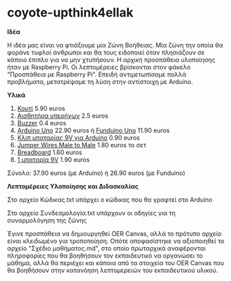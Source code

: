 # coyote-upthink4ellak

**Ιδέα**

Η ιδέα μας είναι να φτιάξουμε μία Ζώνη Βοήθειας. Μία ζώνη την οποία θα φοράνε τυφλοί άνθρωποι και θα τους ειδοποιεί όταν πλησιάζουν σε κάποιο έπιπλο για να μην χτυπήσουν.
Η αρχική προσπάθεια υλοποίησης ήταν με Raspberry Pi. Οι λεπτομέρειες βρίσκονται στον φάκελο "Προσπάθεια με Raspberry Pi". Επειδή αντιμετωπίσαμε πολλά προβλήματα, μετατρέψαμε τη λύση στην αντίστοιχη με Arduino.

**Υλικά**

1. [Κουτί](https://grobotronics.com/project-box-120x120x60mm-grey.html) 5.90 euros
2. [Αισθητήρα υπερήχων](https://grobotronics.com/ultrasonic-sensor-sr04.html) 2.5 euros
3. [Buzzer](https://grobotronics.com/buzzer-5v.html?sl=en) 0.4 euros
4. [Arduino Uno](https://grobotronics.com/arduino-uno-rev3.html) 22.90 euros ή [Funduino Uno](https://grobotronics.com/funduino-uno-rev3-arduino-uno-compatible.html) 11.90 euros
5. [Κλιπ μπαταρίας 9V για Arduino](https://grobotronics.com/arduino-9v-jack-adapter.html) 0.90 euros
6. [Jumper Wires Male to Male](https://grobotronics.com/jumper-wires-15cm-male-to-male-pack-of-10.html) 1.80 euros το σετ
7. [Breadboard](https://grobotronics.com/breadboard-mini-white.html) 1.60 euros
8. [1 μπαταρία 9V](https://grobotronics.com/battery-9v-varta-longlife.html) 1.90 euros

Σύνολο: 37.90 euros (με Arduino) ή 26.90 euros (με Funduino)

**Λεπτομέρειες Υλοποίησης και Διδασκαλίας**

Στο αρχείο Κώδικας.txt υπάρχει ο κώδικας που θα γραφτεί στο Arduino

Στο αρχείο Συνδεσμολογία.txt υπάρχουν οι οδηγίες για τη συναρμολόγηση της ζώνης

Έγινε προσπάθεια να δημιουργηθεί OER Canvas, αλλά το πρότυπο αρχείο είναι κλειδωμένο για τροποποίηση. Οπότε αποφασίστηκε να αξιοποιηθεί το αρχείο "Σχέδιο μαθήματος.md", στο οποίο πρωταρχικά αναφέρονται πληροφορίες που θα βοηθήσουν τον εκπαιδευτικό να οργανώσει το μάθημα, αλλά θα περιέχει και κάποια από τα στοιχεία του OER Canvas που θα βοηθήσουν στην κατανόηση λεπτομερειών του εκπαιδευτικού υλικού.
